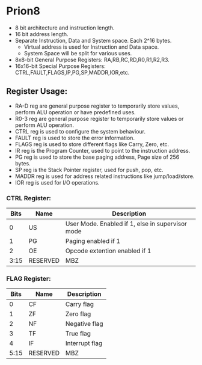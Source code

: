 # Prion8
- 8 bit architecture and instruction length.
- 16 bit address length.
- Separate Instruction, Data and System space. Each 2^16 bytes.
  - Virtual address is used for Instruction and Data space.
  - System Space will be split for various uses.
- 8x8-bit General Purpose Registers: RA,RB,RC,RD,R0,R1,R2,R3.
- 16x16-bit Special Purpose Registers: CTRL,FAULT,FLAGS,IP,PG,SP,MADDR,IOR,etc.

## Register Usage:
- RA-D reg are general purpose register to temporarily store values, perform ALU operation or have predefined uses.
- R0-3 reg are general purpose register to temporarily store values or perform ALU operation.
- CTRL reg is used to configure the system behaviour.
- FAULT reg is used to store the error information.
- FLAGS reg is used to store different flags like Carry, Zero, etc.
- IR reg is the Program Counter, used to point to the instruction address.
- PG reg is used to store the base paging address, Page size of 256 bytes.
- SP reg is the Stack Pointer register, used for push, pop, etc.
- MADDR reg is used for address related instructions like jump/load/store.
- IOR reg is used for I/O operations.

### CTRL Register:
|Bits|Name      |Description                                         |
|----|----------|----------------------------------------------------|
|0   |US        |User Mode. Enabled if 1, else in supervisor mode    |
|1   |PG        |Paging enabled if 1                                 |
|2   |OE        |Opcode extention enabled if 1                       |
|3:15|RESERVED  |MBZ                                                 |


### FLAG Register:
|Bits|Name      |Description                   |
|----|----------|------------------------------|
|0   |CF        |Carry flag                    |
|1   |ZF        |Zero flag                     |
|2   |NF        |Negative flag                 |
|3   |TF        |True flag                     |
|4   |IF        |Interrupt flag                |
|5:15|RESERVED  |MBZ                           |
